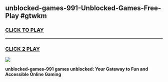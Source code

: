 
## unblocked-games-991-Unblocked-Games-Free-Play #gtwkm
<h3>
<a href="https://us.freeplayer.one?title=unblocked-games-991&ref=9M">CLICK TO PLAY</a></h3>
<hr>

<h3>
<a href="https://us.freeplayer.one?title=unblocked-games-991&ref=9M">CLICK 2 PLAY</a>
  
</h3>

<a href="https://us.freeplayer.one?title=unblocked-games-991&ref=9M"><img src="https://clearcache.store/games.png"></a>


**unblocked-games-991 games unblocked: Your Gateway to Fun and Accessible Online Gaming**
